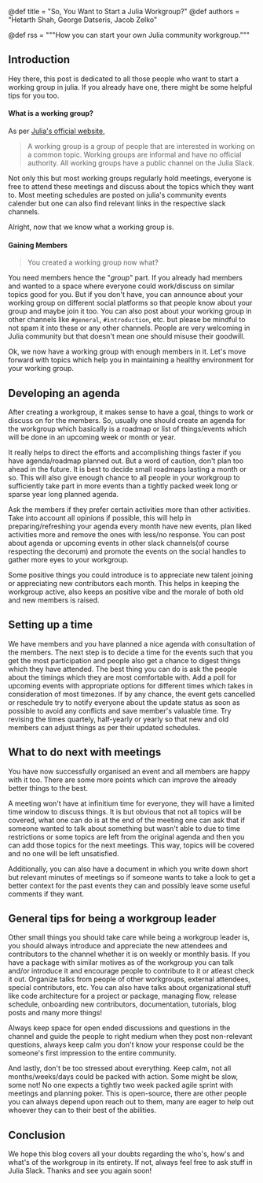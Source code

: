 @def title = "So, You Want to Start a Julia Workgroup?"
@def authors = "Hetarth Shah, George Datseris, Jacob Zelko"
<!--
TODO: Add this last
   - @def published = "3 May 2024"
   - @def rss_pubdate = Date(2024, 5, 3)
   -->
@def rss = """How you can start your own Julia community workgroup."""

## Introduction

Hey there, this post is dedicated to all those people who want to start a working group in julia. If you already have one, there might be some helpful tips for you too.

#### What is a working group?

As per [Julia's official website](https://julialang.org/community/working-groups/#working_groups),

> A working group is a group of people that are interested in working on a common topic. Working groups are informal and have no official authority. All working groups have a public channel on the Julia Slack.

Not only this but most working groups regularly hold meetings, everyone is free to attend these meetings and discuss about the topics which they want to. Most meeting schedules are posted on julia's community events calender but one can also find relevant links in the respective slack channels.

Alright, now that we know what a working group is.

#### Gaining Members

> You created a working group now what?

You need members hence the "*group*" part. If you already had members and wanted to a space where everyone could work/discuss on similar topics good for you. But if you don't have, you can announce about your working group on different social platforms so that people know about your group and maybe join it too. You can also post about your working group in other channels like `#general`, `#introduction`, etc. but please be mindful to not spam it into these or any other channels. People are very welcoming in Julia community but that doesn't mean one should misuse their goodwill.

Ok, we now have a working group with enough members in it. Let's move forward with topics which help you in maintaining a healthy environment for your working group.

## Developing an agenda

After creating a workgroup, it makes sense to have a goal, things to work or discuss on for the members. So, usually one should create an agenda for the workgroup which basically is a roadmap or list of things/events which will be done in an upcoming week or month or year.

It really helps to direct the efforts and accomplishing things faster if you have agenda/roadmap planned out. But a word of caution, don't plan too ahead in the future. It is best to decide small roadmaps lasting a month or so. This will also give enough chance to all people in your workgroup to sufficiently take part in more events than a tightly packed week long or sparse year long planned agenda.

Ask the members if they prefer certain activities more than other activities. Take into account all opinions if possible, this will help in preparing/refreshing your agenda every month have new events, plan liked activities more and remove the ones with less/no response. You can post about agenda or upcoming events in other slack channels(of course respecting the decorum) and promote the events on the social handles to gather more eyes to your workgroup.

Some positive things you could introduce is to appreciate new talent joining or appreciating new contributors each month. This helps in keeping the workgroup active, also keeps an positive vibe and the morale of both old and new members is raised.

## Setting up a time

We have members and you have planned a nice agenda with consultation of the members. The next step is to decide a time for the events such that you get the most participation and people also get a chance to digest things which they have attended. The best thing you can do is ask the people about the timings which they are most comfortable with. Add a poll for upcoming events with appropriate options for different times which takes in consideration of most timezones. If by any chance, the event gets cancelled or reschedule try to notify everyone about the update status as soon as possible to avoid any conflicts and save member's valuable time. Try revising the times quartely, half-yearly or yearly so that new and old members can adjust things as per their updated schedules.

## What to do next with meetings

You have now successfully organised an event and all members are happy with it too. There are some more points which can improve the already better things to the best.

A meeting won't have at infinitium time for everyone, they will have a limited time window to discuss things. It is but obvious that not all topics will be covered, what one can do is at the end of the meeting one can ask that if someone wanted to talk about something but wasn't able to due to time restrictions or some topics are left from the original agenda and then you can add those topics for the next meetings. This way, topics will be covered and no one will be left unsatisfied.

Additionally, you can also have a document in which you write down short but relevant minutes of meetings so if someone wants to take a look to get a better context for the past events they can and possibly leave some useful comments if they want.

## General tips for being a workgroup leader

Other small things you should take care while being a workgroup leader is, you should always introduce and appreciate the new attendees and contributors to the channel whether it is on weekly or monthly basis. If you have a package with similar motives as of the workgroup you can talk and/or introduce it and encourage people to contribute to it or atleast check it out. Organize talks from people of other workgroups, external attendees, special contributors, etc. You can also have talks about organizational stuff like code architecture for a project or package, managing flow, release schedule, onboarding new contributors, documentation, tutorials, blog posts and many more things!

Always keep space for open ended discussions and questions in the channel and guide the people to right medium when they post non-relevant questions, always keep calm you don't know your response could be the someone's first impression to the entire community.

And lastly, don't be too stressed about everything. Keep calm, not all months/weeks/days could be packed with action. Some might be slow, some not! No one expects a tightly two week packed agile sprint with meetings and planning poker. This is open-source, there are other people you can always depend upon reach out to them, many are eager to help out whoever they can to their best of the abilities.

## Conclusion

We hope this blog covers all your doubts regarding the who's, how's and what's of the workgroup in its entirety. If not, always feel free to ask stuff in Julia Slack. Thanks and see you again soon!
